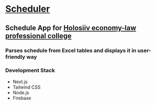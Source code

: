 # [Scheduler](https://scheduler-elc.netlify.app)

## Schedule App for [Holosiiv economy-law professional college](http://elcmaup.com.ua)

### Parses schedule from Excel tables and displays it in user-friendly way

### Development Stack

- Next.js
- Tailwind CSS
- Node.js
- Firebase
